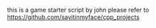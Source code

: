 this is a game starter script by john
please refer to https://github.com/sayitinmyface/cpp_projects
